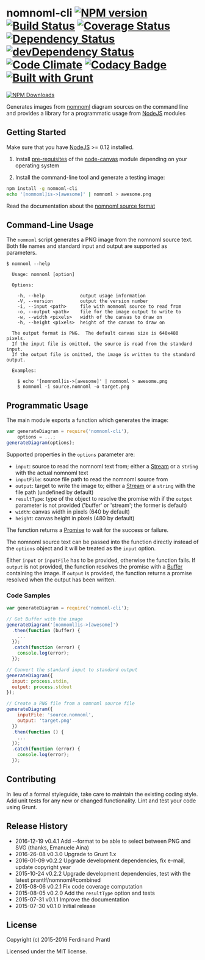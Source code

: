 # nomnoml-cli [![NPM version](https://badge.fury.io/js/nomnoml-cli.png)](http://badge.fury.io/js/nomnoml-cli) [![Build Status](https://travis-ci.org/prantlf/nomnoml-cli.png)](https://travis-ci.org/prantlf/nomnoml-cli) [![Coverage Status](https://coveralls.io/repos/prantlf/nomnoml-cli/badge.svg)](https://coveralls.io/r/prantlf/nomnoml-cli) [![Dependency Status](https://david-dm.org/prantlf/nomnoml-cli.svg)](https://david-dm.org/prantlf/nomnoml-cli) [![devDependency Status](https://david-dm.org/prantlf/nomnoml-cli/dev-status.svg)](https://david-dm.org/prantlf/nomnoml-cli#info=devDependencies) [![Code Climate](https://codeclimate.com/github/prantlf/nomnoml-cli/badges/gpa.svg)](https://codeclimate.com/github/prantlf/nomnoml-cli) [![Codacy Badge](https://www.codacy.com/project/badge/f3896e8dfa5342b8add12d50390edfcd)](https://www.codacy.com/public/prantlf/nomnoml-cli) [![Built with Grunt](https://cdn.gruntjs.com/builtwith.png)](http://gruntjs.com/)

[![NPM Downloads](https://nodei.co/npm/nomnoml-cli.png?downloads=true&stars=true)](https://www.npmjs.com/package/nomnoml-cli)

Generates images from [nomnoml](http://www.nomnoml.com/) diagram sources
on the command line and provides a library for a programmatic usage from
[NodeJS] modules

## Getting Started

Make sure that you have [NodeJS] >= 0.12 installed.

1. Install [pre-requisites](https://github.com/Automattic/node-canvas/wiki/_pages)
   of the [node-canvas](https://github.com/Automattic/node-canvas) module depending
   on your operating system

2. Install the command-line tool and generate a testing image:

```bash
npm install -g nomnoml-cli
echo '[nomnoml]is->[awesome]' | nomnoml > awesome.png
```

Read the documentation about the [nomnoml source format](https://github.com/skanaar/nomnoml#example)

## Command-Line Usage

The `nomnoml` script generates a PNG image from the nomnoml source text.
Both file names and standard input and output are supported as parameters.

```text
$ nomnoml --help

  Usage: nomnoml [option]

  Options:

    -h, --help             output usage information
    -V, --version          output the version number
    -i, --input <path>     file with nomnoml source to read from
    -o, --output <path>    file for the image output to write to
    -w, --width <pixels>   width of the canvas to draw on
    -h, --height <pixels>  height of the canvas to draw on

  The output format is PNG.  The default canvas size is 640x480 pixels.
  If the input file is omitted, the source is read from the standard input.
  If the output file is omitted, the image is written to the standard output.

  Examples:

    $ echo '[nomnoml]is->[awesome]' | nomnoml > awesome.png
    $ nomnoml -i source.nomnoml -o target.png
```

## Programmatic Usage

The main module exports a function which generates the image:

```javascript
var generateDiagram = require('nomnoml-cli'),
    options = ...;
generateDiagram(options);
```

Supported properties in the `options` parameter are:

* `input`: source to read the nomnoml text from; either a [Stream] or a
    `string` with the actual nomnoml text
* `inputFile`: source file path to read the nomnoml source from
* `output`: target to write the image to; either a [Stream] or a `string`
    with the file path (undefined by default)
* `resultType`: type of the object to resolve the promise with if the
    `output` parameter is not provided ('buffer' or 'stream'; the former
    is default)
* `width`: canvas width in pixels (640 by default)
* `height`: canvas height in pixels (480 by default)

The function returns a [Promise] to wait for the success or failure.

The nomnoml source text can be passed into the function directly instead
of the `options` object and it will be treated as the `input` option.

Either `input` or `inputFile` has to be provided, otherwise the function
fails.  If `output` is not provided, the function resolves the promise
with a [Buffer] containing the image.  If `output` is provided, the
function returns a promise resolved when the output has been written.

### Code Samples

```javascript
var generateDiagram = require('nomnoml-cli');

// Get Buffer with the image
generateDiagram('[nomnoml]is->[awesome]')
  .then(function (buffer) {
    ...
  });
  .catch(function (error) {
    console.log(error);
  });

// Convert the standard input to standard output
generateDiagram({
  input: process.stdin,
  output: process.stdout
});

// Create a PNG file from a nomnoml source file
generateDiagram({
    inputFile: 'source.nomnoml',
    output: 'target.png'
  })
  .then(function () {
    ...
  });
  .catch(function (error) {
    console.log(error);
  });
```

## Contributing

In lieu of a formal styleguide, take care to maintain the existing coding
style.  Add unit tests for any new or changed functionality. Lint and test
your code using Grunt.

## Release History

 * 2016-12-19   v0.4.1   Add --format to be able to select between PNG
                         and SVG (thanks, Emanuele Aina)
 * 2016-26-08   v0.3.0   Upgrade to Grunt 1.x
 * 2016-01-09   v0.2.2   Upgrade development dependencies, fix e-mail,
                         update copyright year
 * 2015-10-24   v0.2.2   Upgrade development dependencies, test with
                         the latest prantlf/nomnoml#combined
 * 2015-08-06   v0.2.1   Fix code coverage computation
 * 2015-08-05   v0.2.0   Add the `resultType` option and tests
 * 2015-07-31   v0.1.1   Improve the documentation
 * 2015-07-30   v0.1.0   Initial release

## License

Copyright (c) 2015-2016 Ferdinand Prantl

Licensed under the MIT license.

[Buffer]: https://nodejs.org/api/buffer.html
[NodeJS]: http://nodejs.org/
[Stream]: https://nodejs.org/api/stream.html
[Promise]: https://developer.mozilla.org/en-US/docs/Web/JavaScript/Reference/Global_Objects/Promise
